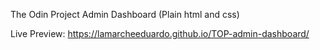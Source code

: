 The Odin Project Admin Dashboard (Plain html and css)

Live Preview: https://lamarcheeduardo.github.io/TOP-admin-dashboard/